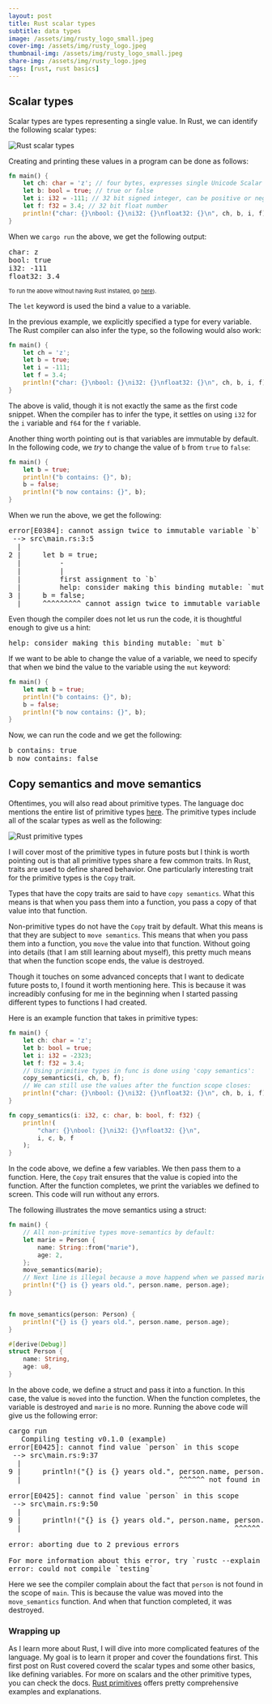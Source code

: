 ```yaml
---
layout: post
title: Rust scalar types
subtitle: data types
image: /assets/img/rusty_logo_small.jpeg
cover-img: /assets/img/rusty_logo.jpeg
thumbnail-img: /assets/img/rusty_logo_small.jpeg
share-img: /assets/img/rusty_logo.jpeg
tags: [rust, rust basics]
---
```


## Scalar types

Scalar types are types representing a single value. In Rust, we can identify the following scalar types:

![Rust scalar types](/learn/img/rust_scalar_types.png "Rust scalar types")  


Creating and printing these values in a program can be done as follows:

```rust
fn main() {
    let ch: char = 'z'; // four bytes, expresses single Unicode Scalar Value
    let b: bool = true; // true or false
    let i: i32 = -111; // 32 bit signed integer, can be positive or negative
    let f: f32 = 3.4; // 32 bit float number
    println!("char: {}\nbool: {}\ni32: {}\nfloat32: {}\n", ch, b, i, f);
}
```

When we `cargo run` the above, we get the following output:

<pre>
char: z
bool: true
i32: -111
float32: 3.4
</pre>

<p style="font-size:11px;">To run the above without having Rust installed, go <a href="https://play.rust-lang.org/?version=stable&mode=debug&edition=2018&gist=22533c3a2fae48a860168a0d49b53f4c">here</a>).</p>

The `let` keyword is used the bind a value to a variable. 

In the previous example, we explicitly specified a type for every variable. The Rust compiler can also infer the type, so the following would also work:

```rust
fn main() {
    let ch = 'z';
    let b = true;
    let i = -111;
    let f = 3.4;
    println!("char: {}\nbool: {}\ni32: {}\nfloat32: {}\n", ch, b, i, f);
}
```

The above is valid, though it is not exactly the same as the first code snippet. When the compiler has to infer the type, it settles on using `i32` for the `i` variable and `f64` for the `f` variable. 


Another thing worth pointing out is that variables are immutable by default. In the following code, we _try_ to change the value of `b` from `true` to `false`:

```rust
fn main() {
    let b = true;
    println!("b contains: {}", b);
    b = false;
    println!("b now contains: {}", b);
}
```

When we run the above, we get the following:

<pre>
error[E0384]: cannot assign twice to immutable variable `b`
 --> src\main.rs:3:5
  |
2 |     let b = true;
  |         -
  |         |
  |         first assignment to `b`
  |         help: consider making this binding mutable: `mut b`
3 |     b = false;
  |     ^^^^^^^^^ cannot assign twice to immutable variable
</pre>

Even though the compiler does not let us run the code, it is thoughtful enough to give us a hint:

<pre>
help: consider making this binding mutable: `mut b`
</pre>

If we want to be able to change the value of a variable, we need to specify that when we bind the value to the variable using the `mut` keyword:

```rust
fn main() {
    let mut b = true;
    println!("b contains: {}", b);
    b = false;
    println!("b now contains: {}", b);
}
```
Now, we can run the code and we get the following:

<pre>
b contains: true
b now contains: false
</pre>



## Copy semantics and move semantics

Oftentimes, you will also read about primitive types. The language doc mentions the entire list of primitive types [here](https://doc.rust-lang.org/std/index.html#primitives). The primitive types include all of the scalar types as well as the following:

![Rust primitive types](/learn/img/rust_primitive_types.png "Rust primitive types")

I will cover most of the primitive types in future posts but I think is worth pointing out is that all primitive types share a few common traits. In Rust, traits are used to define shared behavior. One particularly interesting trait for the primitive types is the `Copy` trait.

Types that have the copy traits are said to have `copy semantics`. What this means is that when you pass them into a function, you pass a copy of that value into that function.

Non-primitive types do not have the `Copy` trait by default. What this means is that they are subject to `move semantics`. This means that when you pass them into a function, you `move` the value into that function. Without going into details (that I am still learning about myself), this pretty much means that when the function scope ends, the value is destroyed.

Though it touches on some advanced concepts that I want to dedicate future posts to, I found it worth mentioning here. This is because it was increadibly confusing for me in the beginning when I started passing different types to functions I had created.

Here is an example function that takes in primitive types:

```rust
fn main() {
    let ch: char = 'z';
    let b: bool = true;
    let i: i32 = -2323;
    let f: f32 = 3.4; 
    // Using primitive types in func is done using 'copy semantics':
    copy_semantics(i, ch, b, f);
    // We can still use the values after the function scope closes:
    println!("char: {}\nbool: {}\ni32: {}\nfloat32: {}\n", ch, b, i, f);
}

fn copy_semantics(i: i32, c: char, b: bool, f: f32) {
    println!(
        "char: {}\nbool: {}\ni32: {}\nfloat32: {}\n",
        i, c, b, f
    );
} 
```

In the code above, we define a few variables. We then pass them to a function. Here, the `Copy` trait ensures that the value is copied into the function. After the function completes, we print the variables we defined to screen. This code will run without any errors. 

The following illustrates the move semantics using a struct:

```rust
fn main() {
    // All non-primitive types move-semantics by default:
    let marie = Person {
        name: String::from("marie"),
        age: 2,
    };
    move_semantics(marie);
    // Next line is illegal because a move happend when we passed marie to a function:
    println!("{} is {} years old.", person.name, person.age);
}


fn move_semantics(person: Person) {
    println!("{} is {} years old.", person.name, person.age);
}

#[derive(Debug)]
struct Person {
    name: String,
    age: u8,
}
```

In the above code, we define a struct and pass it into a function. In this case, the value is `moved` into the function. When the function completes, the variable is destroyed and `marie` is no more. Running the above code will give us the following error:

<pre>
cargo run
   Compiling testing v0.1.0 (example)
error[E0425]: cannot find value `person` in this scope
 --> src\main.rs:9:37
  |
9 |     println!("{} is {} years old.", person.name, person.age);
  |                                     ^^^^^^ not found in this scope

error[E0425]: cannot find value `person` in this scope
 --> src\main.rs:9:50
  |
9 |     println!("{} is {} years old.", person.name, person.age);
  |                                                  ^^^^^^ not found in this scope

error: aborting due to 2 previous errors

For more information about this error, try `rustc --explain E0425`.
error: could not compile `testing`
</pre>

Here we see the compiler complain about the fact that `person` is not found in the scope of `main`. This is because the value was moved into the `move_semantics` function. And when that function completed, it was destroyed.


### Wrapping up

As I learn more about Rust, I will dive into more complicated features of the language. My goal is to learn it proper and cover the foundations first. This first post on Rust covered coverd the scalar types and some other basics, like defining variables. For more on scalars and the other primitive types, you can check the docs. [Rust primitives](https://doc.rust-lang.org/std/index.html#primitives) offers pretty comprehensive examples and explanations.

